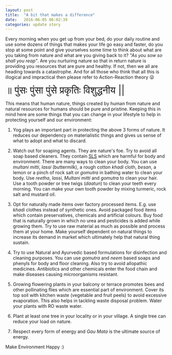 ```yaml
---
layout: post
title:  "A bit that makes a difference"
date:   2016-06-05 06:02:39
categories: update story
---
```


Every morning when you get up from your bed, do your daily routine and use some dozens of things that makes your life go easy and faster, do you stop at some point and give yourselves some time to think about what are you taking from nature and what are you giving back to it?
*"As you sow so shall you reap"*. Are you nurturing nature so that in return nature is providing you resources that are pure and healthy. If not, then we all are heading towards a catastrophe. And for all those who think that all this is illogical and impractical then please refer to Action-Reaction theory 😜

<div style="font-size: 30px;">॥ पुंसः पुंसा पुंसे प्रकृतिः विशुद्धनीय ||</div>

This means that human nature, things created by human from nature and natural resources for humans should be pure and pristine. Keeping this in mind here are some things that you can change in your lifestyle to help in protecting yourself and our environment:

1. Yog plays an important part in protecting the above 3 forms of nature. It reduces our dependency on materialistic things and gives us sense of what to adopt and what to discard.

2. Watch out for soaping agents. They are nature's foe. Try to avoid all soap based cleaners. They contain [SLS](http://slsfree.net/) which are harmful for body and environment. There are many ways to clean your body. You can use *multani mitti*, *lassi* (buttermilk), a rough cotton *khadi* cloth, *besan*, a lemon or a pinch of rock salt or *gomutra* in bathing water to clean your body. Use *reetha*, *lassi*, *Multani mitti* and *gomutra* to clean your hair. Use a tooth powder or tree twigs (*daatun*) to clean your teeth every morning. You can make your own tooth powder by mixing turmeric, rock salt and mustard oil.

3. Opt for naturally made items over factory processed items. E.g. use *khadi* clothes instead of synthetic ones. Avoid packaged food items which contain preservatives, chemicals and artificial colours. Buy food that is naturally grown in which no urea and pesticides is added while growing them. Try to use raw material as much as possible and process them at your home. Make yourself dependent on natural things to increase its demand in market which ultimately help that natural thing sustain.

4. Try to use Natural and Ayurvedic based formulations for disinfection and cleaning purposes. You can use *gomutra* and *neem* based soaps and phenyls for body and floor cleaning. Also try to avoid allopathic medicines. Antibiotics and other chemicals enter the food chain and make diseases causing microorganisms resistant.

5. Growing flowering plants in your balcony or terrace promotes bees and other pollinating flies which are essential part of environment. Cover its top soil with kitchen waste (vegetable and fruit peels) to avoid excessive evaporation. This also helps in tackling waste disposal problem. Water your plants with RO waste water.

6. Plant at least one tree in your locality or in your village. A single tree can reduce your load on nature.

7. Respect every form of energy and *Gau Mata* is the ultimate source of energy.

Make Environment Happy :)